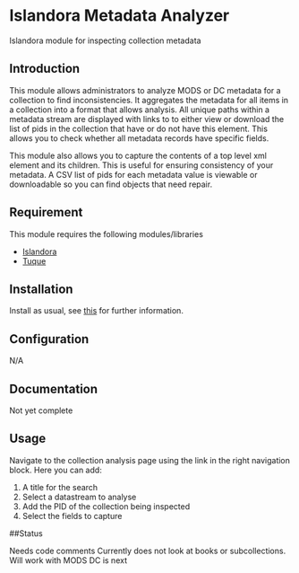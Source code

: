 # Islandora Metadata Analyzer

Islandora module for inspecting collection metadata

## Introduction

This module allows administrators to analyze MODS or DC metadata for a collection to find inconsistencies.  It aggregates the metadata for all items in a collection into a format that allows analysis. All unique paths within a metadata stream are displayed with links to to either view or download the list of pids in the collection that have or do not have this element. This allows you to check whether all metadata records have specific fields.

This module also allows you to capture the contents of a top level xml element and its children.  This is useful for ensuring consistency of your metadata. A CSV list of pids for each metadata value is viewable or downloadable so you can find objects that need repair. 


## Requirement

This module requires the following modules/libraries

* [Islandora](https://github.com/islandora/islandora)
* [Tuque](https://github.com/islandora/tuque)

## Installation

Install as usual, see [this](https://drupal.org/documentation/install/modules-themes/modules-7) for further information.

## Configuration

N/A

## Documentation

Not yet complete

## Usage

Navigate to the collection analysis page using the link in the right navigation block. Here you can add:

1. A title for the search
2. Select a datastream to analyse
3. Add the PID of the collection being inspected
4. Select the fields to capture

##Status

Needs code comments
Currently does not look at books or subcollections.
Will work with MODS DC is next

